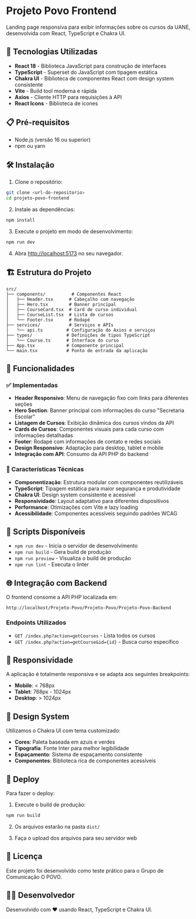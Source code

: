 # Projeto Povo Frontend

Landing page responsiva para exibir informações sobre os cursos da UANE, desenvolvida com React, TypeScript e Chakra UI.

## 🚀 Tecnologias Utilizadas

- **React 18** - Biblioteca JavaScript para construção de interfaces
- **TypeScript** - Superset do JavaScript com tipagem estática
- **Chakra UI** - Biblioteca de componentes React com design system consistente
- **Vite** - Build tool moderna e rápida
- **Axios** - Cliente HTTP para requisições à API
- **React Icons** - Biblioteca de ícones

## 📋 Pré-requisitos

- Node.js (versão 16 ou superior)
- npm ou yarn

## 🛠️ Instalação

1. Clone o repositório:

```bash
git clone <url-do-repositorio>
cd projeto-povo-frontend
```

2. Instale as dependências:

```bash
npm install
```

3. Execute o projeto em modo de desenvolvimento:

```bash
npm run dev
```

4. Abra [http://localhost:5173](http://localhost:5173) no seu navegador.

## 🏗️ Estrutura do Projeto

```
src/
├── components/          # Componentes React
│   ├── Header.tsx      # Cabeçalho com navegação
│   ├── Hero.tsx        # Banner principal
│   ├── CourseCard.tsx  # Card de curso individual
│   ├── CourseList.tsx  # Lista de cursos
│   └── Footer.tsx      # Rodapé
├── services/           # Serviços e APIs
│   └── api.ts         # Configuração do Axios e serviços
├── types/             # Definições de tipos TypeScript
│   └── Course.ts      # Interface do curso
├── App.tsx            # Componente principal
└── main.tsx           # Ponto de entrada da aplicação
```

## 🎨 Funcionalidades

### ✅ Implementadas

- **Header Responsivo**: Menu de navegação fixo com links para diferentes seções
- **Hero Section**: Banner principal com informações do curso "Secretaria Escolar"
- **Listagem de Cursos**: Exibição dinâmica dos cursos vindos da API
- **Cards de Cursos**: Componentes visuais para cada curso com informações detalhadas
- **Footer**: Rodapé com informações de contato e redes sociais
- **Design Responsivo**: Adaptação para desktop, tablet e mobile
- **Integração com API**: Consumo da API PHP do backend

### 🎯 Características Técnicas

- **Componentização**: Estrutura modular com componentes reutilizáveis
- **TypeScript**: Tipagem estática para maior segurança e produtividade
- **Chakra UI**: Design system consistente e acessível
- **Responsividade**: Layout adaptativo para diferentes dispositivos
- **Performance**: Otimizações com Vite e lazy loading
- **Acessibilidade**: Componentes acessíveis seguindo padrões WCAG

## 🔧 Scripts Disponíveis

- `npm run dev` - Inicia o servidor de desenvolvimento
- `npm run build` - Gera build de produção
- `npm run preview` - Visualiza o build de produção
- `npm run lint` - Executa o linter

## 🌐 Integração com Backend

O frontend consome a API PHP localizada em:

```
http://localhost/Projeto-Povo/Projeto-Povo/Projeto-Povo-Backend
```

### Endpoints Utilizados

- `GET /index.php?action=getCourses` - Lista todos os cursos
- `GET /index.php?action=getCourse&id={id}` - Busca curso específico

## 📱 Responsividade

A aplicação é totalmente responsiva e se adapta aos seguintes breakpoints:

- **Mobile**: < 768px
- **Tablet**: 768px - 1024px
- **Desktop**: > 1024px

## 🎨 Design System

Utilizamos o Chakra UI com tema customizado:

- **Cores**: Paleta baseada em azuis e verdes
- **Tipografia**: Fonte Inter para melhor legibilidade
- **Espaçamento**: Sistema de espaçamento consistente
- **Componentes**: Biblioteca rica de componentes acessíveis

## 🚀 Deploy

Para fazer o deploy:

1. Execute o build de produção:

```bash
npm run build
```

2. Os arquivos estarão na pasta `dist/`

3. Faça o upload dos arquivos para seu servidor web

## 📄 Licença

Este projeto foi desenvolvido como teste prático para o Grupo de Comunicação O POVO.

## 👨‍💻 Desenvolvedor

Desenvolvido com ❤️ usando React, TypeScript e Chakra UI.
